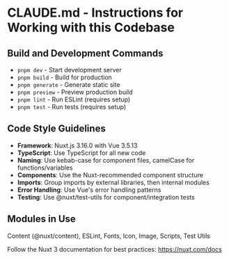# CLAUDE.md - Instructions for Working with this Codebase

## Build and Development Commands
- `pnpm dev` - Start development server
- `pnpm build` - Build for production
- `pnpm generate` - Generate static site
- `pnpm preview` - Preview production build
- `pnpm lint` - Run ESLint (requires setup)
- `pnpm test` - Run tests (requires setup)

## Code Style Guidelines
- **Framework**: Nuxt.js 3.16.0 with Vue 3.5.13
- **TypeScript**: Use TypeScript for all new code
- **Naming**: Use kebab-case for component files, camelCase for functions/variables
- **Components**: Use the Nuxt-recommended component structure
- **Imports**: Group imports by external libraries, then internal modules
- **Error Handling**: Use Vue's error handling patterns
- **Testing**: Use @nuxt/test-utils for component/integration tests

## Modules in Use
Content (@nuxt/content), ESLint, Fonts, Icon, Image, Scripts, Test Utils

Follow the Nuxt 3 documentation for best practices: https://nuxt.com/docs